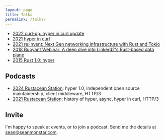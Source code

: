 ```yaml
---
layout: page
title: Talks
permalink: /talks/
---
```

- [2022 curl-up: hyper in curl update](/blog/curl-up-2022-hyper-in-curl/)
- [2021 hyper in curl](https://www.youtube.com/watch?v=okGUxW_i9yk)
- [2021 re:Invent: Next Gen networking infrastructure with Rust and Tokio](https://youtu.be/MZyleK8elPk)
- [2018 Buoyant Webinar: A deep dive into Linkerd2's Rust-based data plane](https://www.youtube.com/watch?v=ig-I1641Gdk&t=1689s)
- [2015 Rust 1.0: hyper](https://www.youtube.com/watch?v=BvIx90ic6YA&t=950s)

## Podcasts

- [2024 Rustacean Station](/blog/podcast-rustacean-station-2): hyper 1.0, independent open source maintainership, client middleware, HTTP/3
- [2021 Rustacean Station](https://rustacean-station.org/episode/045-sean-arthur/): history of hyper, async, hyper in curl, HTTP/3

## Invite

I'm happy to speak at events, or to join a podcast. Send me the details
at [sean@seanmonstar.com](mailto:sean@seanmonstar.com).
